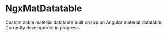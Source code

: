 # NgxMatDatatable

Customizable material datatable built on top on Angular material datatable.
Currently development in progress.
